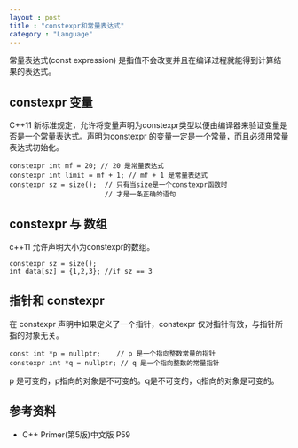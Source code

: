 ```yaml
---
layout : post
title : "constexpr和常量表达式"
category : "Language"
---
```


常量表达式(const expression) 是指值不会改变并且在编译过程就能得到计算结果的表达式。

## constexpr 变量 ##

C++11 新标准规定，允许将变量声明为constexpr类型以便由编译器来验证变量是否是一个常量表达式。声明为constexpr 的变量一定是一个常量，而且必须用常量表达式初始化。

    constexpr int mf = 20; // 20 是常量表达式
    constexpr int limit = mf + 1; // mf + 1 是常量表达式
    constexpr sz = size();  // 只有当size是一个constexpr函数时
                            // 才是一条正确的语句

## constexpr 与 数组 ##
c++11 允许声明大小为constexpr的数组。
    
    constexpr sz = size();
    int data[sz] = {1,2,3}; //if sz == 3

## 指针和 constexpr ##

在 constexpr 声明中如果定义了一个指针，constexpr 仅对指针有效，与指针所指的对象无关。

    const int *p = nullptr;    // p 是一个指向整数常量的指针
    constexpr int *q = nullptr; // q 是一个指向整数的常量指针

p 是可变的，p指向的对象是不可变的。q是不可变的，q指向的对象是可变的。

## 参考资料 ##

+ C++ Primer(第5版)中文版 P59

